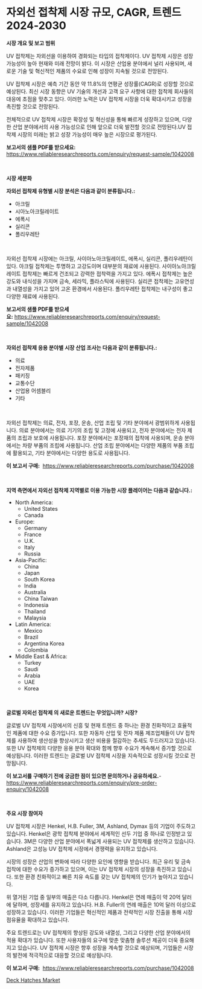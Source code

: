 <p><h1>자외선 접착제 시장 규모, CAGR, 트렌드 2024-2030</h1></p><p><strong>시장 개요 및 보고 범위</strong></p>
<p><p>UV 접착제는 자외선을 이용하여 경화되는 타입의 접착제이다. UV 접착제 시장은 성장 가능성이 높아 현재와 미래 전망이 밝다. 이 시장은 산업용 분야에서 널리 사용되며, 새로운 기술 및 혁신적인 제품의 수요로 인해 성장이 지속될 것으로 전망된다. </p><p>UV 접착제 시장은 예측 기간 동안 약 11.8%의 연평균 성장률(CAGR)로 성장할 것으로 예상된다. 최신 시장 동향은 UV 기술의 개선과 고객 요구 사항에 대한 접착제 회사들의 대응에 초점을 맞추고 있다. 이러한 노력은 UV 접착제 시장을 더욱 확대시키고 성장을 촉진할 것으로 전망된다.</p><p>전체적으로 UV 접착제 시장은 확장성 및 혁신성을 통해 빠르게 성장하고 있으며, 다양한 산업 분야에서의 사용 가능성으로 인해 앞으로 더욱 발전할 것으로 전망된다.UV 접착제 시장의 미래는 밝고 성장 가능성이 매우 높은 시장으로 평가된다.</p></p>
<p><strong>보고서의 샘플 PDF를 받으세요:</strong> <a href="https://www.reliableresearchreports.com/enquiry/request-sample/1042008">https://www.reliableresearchreports.com/enquiry/request-sample/1042008</a></p>
<p>&nbsp;</p>
<p><strong>시장 세분화</strong></p>
<p><strong>자외선 접착제 유형별 시장 분석은 다음과 같이 분류됩니다.:</strong></p>
<p><ul><li>아크릴</li><li>시아노아크릴레이트</li><li>에폭시</li><li>실리콘</li><li>폴리우레탄</li></ul></p>
<p>&nbsp;</p>
<p><p>자외선 접착제 시장에는 아크릴, 사이아노아크릴레이트, 에폭시, 실리콘, 폴리우레탄이 있다. 아크릴 접착제는 투명하고 고강도이며 대부분의 재료에 사용된다. 사이아노아크릴레이트 접착제는 빠르게 건조되고 강력한 접착력을 가지고 있다. 에폭시 접착제는 높은 강도와 내식성을 가지며 금속, 세라믹, 플라스틱에 사용된다. 실리콘 접착제는 고유연성과 내열성을 가지고 있어 고온 환경에서 사용된다. 폴리우레탄 접착제는 내구성이 좋고 다양한 재료에 사용된다.</p></p>
<p><strong>보고서의 샘플 PDF를 받으세요:</strong>&nbsp;<a href="https://www.reliableresearchreports.com/enquiry/request-sample/1042008">https://www.reliableresearchreports.com/enquiry/request-sample/1042008</a></p>
<p>&nbsp;</p>
<p><strong> 자외선 접착제 응용 분야별 시장 산업 조사는 다음과 같이 분류됩니다.:</strong></p>
<p><ul><li>의료</li><li>전자제품</li><li>패키징</li><li>교통수단</li><li>산업용 어셈블리</li><li>기타</li></ul></p>
<p>&nbsp;</p>
<p><p>자외선 접착제는 의료, 전자, 포장, 운송, 산업 조립 및 기타 분야에서 광범위하게 사용됩니다. 의료 분야에서는 의료 기기의 조립 및 고정에 사용되고, 전자 분야에서는 전자 제품의 조립과 보호에 사용됩니다. 포장 분야에서는 포장재의 접착에 사용되며, 운송 분야에서는 차량 부품의 조립에 사용됩니다. 산업 조립 분야에서는 다양한 제품의 부품 조립에 활용되고, 기타 분야에서는 다양한 용도로 사용됩니다.</p></p>
<p><strong>이 보고서 구매:</strong>&nbsp; <a href="https://www.reliableresearchreports.com/purchase/1042008">https://www.reliableresearchreports.com/purchase/1042008</a></p>
<p>&nbsp;</p>
<p><strong>지역 측면에서 자외선 접착제 지역별로 이용 가능한 시장 플레이어는 다음과 같습니다.:</strong></p>
<p><ul>
    <li>
        North America:
        <ul>
            <li>United States</li>
            <li>Canada</li>
        </ul>
    </li>
    <li>
        Europe:
        <ul>
            <li>Germany</li>
            <li>France</li>
            <li>U.K.</li>
            <li>Italy</li>
            <li>Russia</li>
        </ul>
    </li>
    <li>
        Asia-Pacific:
        <ul>
            <li>China</li>
            <li>Japan</li>
            <li>South Korea</li>
            <li>India</li>
            <li>Australia</li>
            <li>China Taiwan</li>
            <li>Indonesia</li>
            <li>Thailand</li>
            <li>Malaysia</li>
        </ul>
    </li>
    <li>
        Latin America:
        <ul>
            <li>Mexico</li>
            <li>Brazil</li>
            <li>Argentina Korea</li>
            <li>Colombia</li>
        </ul>
    </li>
    <li>
        Middle East & Africa:
        <ul>
            <li>Turkey</li>
            <li>Saudi</li>
            <li>Arabia</li>
            <li>UAE</li>
            <li>Korea</li>
        </ul>
    </li>
    </ul></p>
<p>&nbsp;</p>
<p><strong>글로벌 자외선 접착제 의 새로운 트렌드는 무엇입니까? 시장?</strong></p>
<p><p>글로벌 UV 접착제 시장에서의 신흥 및 현재 트렌드 중 하나는 환경 친화적이고 효율적인 제품에 대한 수요 증가입니다. 또한 자동차 산업 및 전자 제품 제조업체들이 UV 접착제를 사용하여 생산성을 향상시키고 생산 비용을 절감하는 추세도 두드러지고 있습니다. 또한 UV 접착제의 다양한 응용 분야 확대와 함께 향후 수요가 계속해서 증가할 것으로 예상됩니다. 이러한 트렌드는 글로벌 UV 접착제 시장을 지속적으로 성장시킬 것으로 전망됩니다.</p></p>
<p><strong>이 보고서를 구매하기 전에 궁금한 점이 있으면 문의하거나 공유하세요.</strong>- <a href="https://www.reliableresearchreports.com/enquiry/pre-order-enquiry/1042008">https://www.reliableresearchreports.com/enquiry/pre-order-enquiry/1042008</a></p>
<p>&nbsp;</p>
<p><strong>주요 시장 참여자</strong></p>
<p><p>UV 접착제 시장은 Henkel, H.B. Fuller, 3M, Ashland, Dymax 등의 기업이 주도하고 있습니다. Henkel은 광학 접착제 분야에서 세계적인 선두 기업 중 하나로 인정받고 있습니다. 3M은 다양한 산업 분야에서 폭넓게 사용되는 UV 접착제를 생산하고 있습니다. Ashland은 고성능 UV 접착제 시장에서 경쟁력을 유지하고 있습니다.</p><p>시장의 성장은 산업의 변화에 따라 다양한 요인에 영향을 받습니다. 최근 유리 및 금속 접착에 대한 수요가 증가하고 있으며, 이는 UV 접착제 시장의 성장을 촉진하고 있습니다. 또한 환경 친화적이고 빠른 치유 속도를 갖는 UV 접착제의 인기가 높아지고 있습니다.</p><p>위 열거된 기업 중 일부의 매출은 다소 다릅니다. Henkel은 연례 매출이 약 20억 달러에 달하며, 성장세를 유지하고 있습니다. H.B. Fuller의 연례 매출은 10억 달러 이상으로 성장하고 있습니다. 이러한 기업들은 혁신적인 제품과 전략적인 시장 진출을 통해 시장 점유율을 확대하고 있습니다.</p><p>주요 트렌드로는 UV 접착제의 향상된 강도와 내열성, 그리고 다양한 산업 분야에서의 적용 확대가 있습니다. 또한 사용자들의 요구에 맞춘 맞춤형 솔루션 제공이 더욱 중요해지고 있습니다. UV 접착제 시장은 향후 성장을 계속할 것으로 예상되며, 기업들은 시장의 발전에 적극적으로 대응할 것으로 예상됩니다.</p></p>
<p><strong>이 보고서 구매:</strong>&nbsp;&nbsp;<a href="https://www.reliableresearchreports.com/purchase/1042008">https://www.reliableresearchreports.com/purchase/1042008</a></p>
<p><p><a href="https://meowing-canidae-761.notion.site/Global-Deck-Hatches-Market-by-Types-Applications-and-Major-Players-with-Regional-Growth-Rate-Anal-c2d98994c00a4c45aa1029a667d125e9">Deck Hatches Market</a></p></p>
